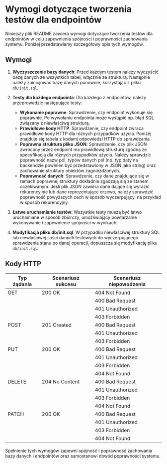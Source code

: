 # Wymogi dotyczące tworzenia testów dla endpointów

Niniejszy plik README zawiera wymogi dotyczące tworzenia testów dla endpointów w celu zapewnienia spójności i poprawności zachowania systemu. Poniżej przedstawiamy szczegółowy opis tych wymogów.

## Wymogi

1. **Wyczyszczenie bazy danych**: Przed każdym testem należy wyczyścić bazę danych ze wszystkich tabel, włącznie ze strukturą. Następnie należy zainicjować bazę danych ponownie, korzystając z pliku `db/init.sql`.

2. **Testy dla każdego endpointa**: Dla każdego z endpointów, należy przeprowadzić następujące testy:
   - **Wykonanie poprawne**: Sprawdzenie, czy endpoint wykonuje się poprawnie. Po wywołaniu endpointa może wystąpić np. błąd SQL związany z niewłaściwą strukturą.
   - **Prawidłowe kody HTTP**: Sprawdzenie, czy endpoint zwraca prawidłowe kody HTTP dla różnych przypadków użycia. Poniżej znajduje się tabela z kodami odpowiedzi HTTP do sprawdzania.
   - **Poprawna struktura pliku JSON**: Sprawdzenie, czy plik JSON zwrócony przez endpoint ma prawidłową strukturę zgodną ze specyfikacją dla różnych przypadków użycia. Należy sprawdzić poprawność nazw pól, typów danych pól (np. typ daty na backendzie powinien być przedstawiony w JSON jako string) oraz zachowanie struktury obiektów zagnieżdżonych.
   - **Poprawność danych**: Sprawdzenie, czy dane znajdujące się w ramach poprawnej struktury dokładnie zgadzają się ze stanem oczekiwanym. Jeśli plik JSON zawiera dane dające się wyrazić rekurencyjnie lub dane reprezentujące drzewo, należy sprawdzić poprawność powyższych cech w sposób wyczerpujący, na przykład w sposób rekurencyjny.

3. **Łatwe uruchamianie testów**: Wszystkie testy muszą być łatwo uruchamiane w sposób zbiorczy, umożliwiający powtarzalne wykonywanie i zapewnienie spójności w wynikach.

4. **Modyfikacja pliku db/init.sql**: W przypadku niewłaściwej struktury SQL lub niewłaściwej ilości danych testowych do wyczerpującego sprawdzenia stanu po danej operacji, dopuszcza się modyfikację pliku `db/init.sql`.

## Kody HTTP
| Typ żądania | Scenariusz sukcesu      | Scenariusz niepowodzenia |
|-------------|------------------------|-------------------------|
| GET         | 200 OK                 | 404 Not Found           |
|             |                        | 400 Bad Request         |
|             |                        | 401 Unauthorized        |
|             |                        | 403 Forbidden           |
| POST        | 201 Created            | 400 Bad Request         |
|             |                        | 401 Unauthorized        |
|             |                        | 403 Forbidden           |
| PUT         | 200 OK                 | 400 Bad Request         |
|             |                        | 401 Unauthorized        |
|             |                        | 403 Forbidden           |
|             |                        | 404 Not Found           |
| DELETE      | 204 No Content         | 400 Bad Request         |
|             |                        | 401 Unauthorized        |
|             |                        | 403 Forbidden           |
|             |                        | 404 Not Found           |
| PATCH       | 200 OK                 | 400 Bad Request         |
|             |                        | 401 Unauthorized        |
|             |                        | 403 Forbidden           |
|             |                        | 404 Not Found           |


Spełnienie tych wymogów zapewni spójność i poprawność zachowania bazy danych i endpointów oraz samostanowi dowód poprawności systemu.